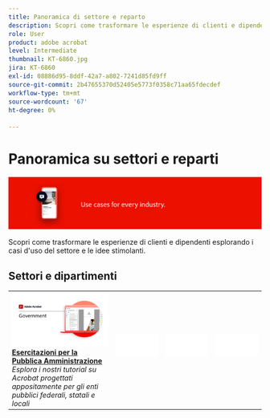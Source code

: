 ```yaml
---
title: Panoramica di settore e reparto
description: Scopri come trasformare le esperienze di clienti e dipendenti esplorando i casi d'uso del settore e le idee stimolanti
role: User
product: adobe acrobat
level: Intermediate
thumbnail: KT-6860.jpg
jira: KT-6860
exl-id: 08886d95-8ddf-42a7-a802-7241d85fd9ff
source-git-commit: 2b47655370d52405e5773f0358c71aa65fdecdef
workflow-type: tm+mt
source-wordcount: '67'
ht-degree: 0%

---
```


# Panoramica su settori e reparti

![Immagine del settore Acrobat](../assets/Hero-Industry.png)

Scopri come trasformare le esperienze di clienti e dipendenti esplorando i casi d&#39;uso del settore e le idee stimolanti.

## Settori e dipartimenti

<table style="table-layout:fixed">
<tr>
  <td>
    <a href="gov/gov-overview.md">
      <img alt="Esercitazioni per la Pubblica Amministrazione" src="../assets/Government.png" />
    </a>
    <div>
    <a href="gov/gov-overview.md"><strong>Esercitazioni per la Pubblica Amministrazione</strong></a>
    </div>
    <em>Esplora i nostri tutorial su Acrobat progettati appositamente per gli enti pubblici federali, statali e locali</em>
    <br>
  </td>
  <td>
   <img alt="Spaziatore" src="../assets/Whitespacer.png" />
    <div>
    <br>
  </td>  
  <td>
   <img alt="Spaziatore" src="../assets/Whitespacer.png" />
    <div>
    <br>
  </td>
  <td>
   <img alt="Spaziatore" src="../assets/Whitespacer.png" />
    <div>
    <br>
  </td>
</tr>
</table>
